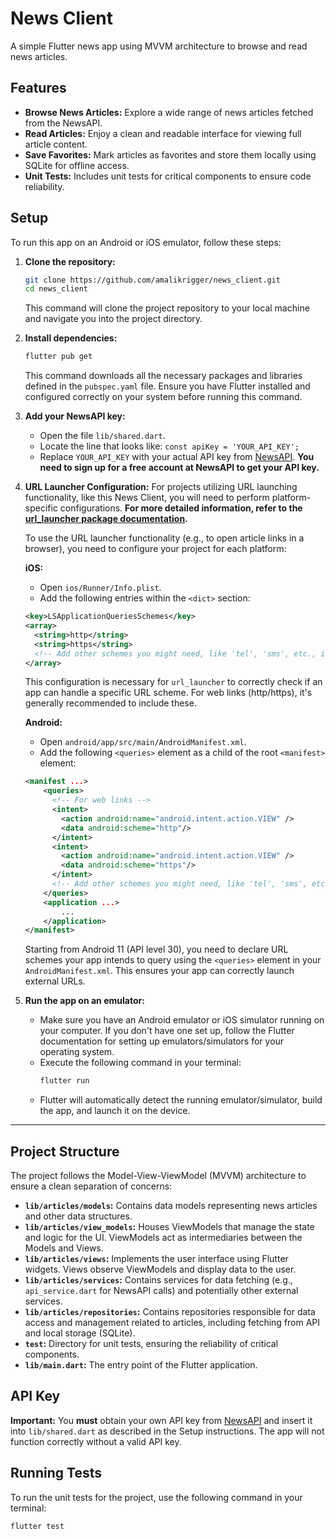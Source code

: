 # News Client

A simple Flutter news app using MVVM architecture to browse and read news articles.

## Features

- **Browse News Articles:** Explore a wide range of news articles fetched from the NewsAPI.
- **Read Articles:** Enjoy a clean and readable interface for viewing full article content.
- **Save Favorites:**  Mark articles as favorites and store them locally using SQLite for offline access.
- **Unit Tests:** Includes unit tests for critical components to ensure code reliability.

## Setup

To run this app on an Android or iOS emulator, follow these steps:

1.  **Clone the repository:**
    ```bash
    git clone https://github.com/amalikrigger/news_client.git
    cd news_client
    ```
    This command will clone the project repository to your local machine and navigate you into the project directory.

2.  **Install dependencies:**
    ```bash
    flutter pub get
    ```
    This command downloads all the necessary packages and libraries defined in the `pubspec.yaml` file. Ensure you have Flutter installed and configured correctly on your system before running this command.

3.  **Add your NewsAPI key:**
    - Open the file `lib/shared.dart`.
    - Locate the line that looks like: `const apiKey = 'YOUR_API_KEY';`
    - Replace `YOUR_API_KEY` with your actual API key from [NewsAPI](https://newsapi.org/).  **You need to sign up for a free account at NewsAPI to get your API key.**

4.  **URL Launcher Configuration:**
    For projects utilizing URL launching functionality, like this News Client, you will need to perform platform-specific configurations. **For more detailed information, refer to the [url_launcher package documentation](https://pub.dev/packages/url_launcher).**

    To use the URL launcher functionality (e.g., to open article links in a browser), you need to configure your project for each platform:

    **iOS:**
    - Open `ios/Runner/Info.plist`.
    - Add the following entries within the `<dict>` section:

    ```xml
    <key>LSApplicationQueriesSchemes</key>
    <array>
      <string>http</string>
      <string>https</string>
      <!-- Add other schemes you might need, like 'tel', 'sms', etc., if applicable -->
    </array>
    ```
    This configuration is necessary for `url_launcher` to correctly check if an app can handle a specific URL scheme.  For web links (http/https), it's generally recommended to include these.

    **Android:**
    - Open `android/app/src/main/AndroidManifest.xml`.
    - Add the following `<queries>` element as a child of the root `<manifest>` element:

    ```xml
    <manifest ...>
        <queries>
          <!-- For web links -->
          <intent>
            <action android:name="android.intent.action.VIEW" />
            <data android:scheme="http"/>
          </intent>
          <intent>
            <action android:name="android.intent.action.VIEW" />
            <data android:scheme="https"/>
          </intent>
          <!-- Add other schemes you might need, like 'tel', 'sms', etc., if applicable -->
        </queries>
        <application ...>
            ...
        </application>
    </manifest>
    ```
    Starting from Android 11 (API level 30), you need to declare URL schemes your app intends to query using the `<queries>` element in your `AndroidManifest.xml`. This ensures your app can correctly launch external URLs.

5.  **Run the app on an emulator:**
    - Make sure you have an Android emulator or iOS simulator running on your computer. If you don't have one set up, follow the Flutter documentation for setting up emulators/simulators for your operating system.
    - Execute the following command in your terminal:
        ```bash
        flutter run
        ```
    - Flutter will automatically detect the running emulator/simulator, build the app, and launch it on the device.

---

## Project Structure

The project follows the Model-View-ViewModel (MVVM) architecture to ensure a clean separation of concerns:

-   **`lib/articles/models`:** Contains data models representing news articles and other data structures.
-   **`lib/articles/view_models`:** Houses ViewModels that manage the state and logic for the UI. ViewModels act as intermediaries between the Models and Views.
-   **`lib/articles/views`:**  Implements the user interface using Flutter widgets. Views observe ViewModels and display data to the user.
-   **`lib/articles/services`:** Contains services for data fetching (e.g., `api_service.dart` for NewsAPI calls) and potentially other external services.
-   **`lib/articles/repositories`:** Contains repositories responsible for data access and management related to articles, including fetching from API and local storage (SQLite).
-   **`test`:**  Directory for unit tests, ensuring the reliability of critical components.
-   **`lib/main.dart`:** The entry point of the Flutter application.

## API Key

**Important:** You **must** obtain your own API key from [NewsAPI](https://newsapi.org/) and insert it into `lib/shared.dart` as described in the Setup instructions. The app will not function correctly without a valid API key.

## Running Tests

To run the unit tests for the project, use the following command in your terminal:

```bash
flutter test